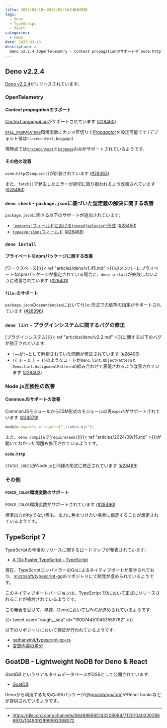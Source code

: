 ```yaml
---
title: 2025/03/10〜2025/03/16の最新情報
tags:
  - Deno
  - TypeScript
  - React
categories:
  - news
date: 2025-03-16
description: >
  Deno v2.2.4 (OpenTelemetry - Context propagationのサポートや`node:http`の`request()`の計装, `deno check` - `package.json`のTypeScript関連の仕様のサポートが改善, `deno install` - プライベートなnpmパッケージや`package.json`における`file:`形式の依存のサポート, `deno lint` - プラグインシステムのバグ修正, CommonJSサポートに関する改善, `FORCE_COLOR`環境変数のサポート), TypeScript 7, GoatDB - Lightweight NoDB for Deno & React
---
```


## Deno v2.2.4

[Deno v2.2.4](https://github.com/denoland/deno/releases/tag/v2.2.4)がリリースされています。

### OpenTelemetry

#### *Context propagation*のサポート

[*Context propagation*](https://github.com/open-telemetry/opentelemetry.io/blob/918511661af010726c8847d7fe41a46231fa59cc/content/en/docs/concepts/context-propagation.md)がサポートされています ([#28460](https://github.com/denoland/deno/pull/28460))

[`OTEL_PROPAGATORS`](https://github.com/open-telemetry/opentelemetry.io/blob/918511661af010726c8847d7fe41a46231fa59cc/content/en/docs/languages/sdk-configuration/general.md#otel_propagators)環境変数にカンマ区切りで[*Propagator*](https://github.com/open-telemetry/opentelemetry-specification/blob/127df7920a6b1b9deaba7a2c3a3181072c1acdf6/specification/context/api-propagators.md)を設定可能です (デフォルト値は`tracecontext,baggage`)

現時点では[`tracecontext`](https://github.com/w3c/trace-context)と[`baggage`](https://github.com/w3c/baggage)のみがサポートされているようです。

#### その他の改善

`node:http`の`request()`が計装されています ([#28463](https://github.com/denoland/deno/pull/28463))

また、`fetch()`で発生したエラーが適切に取り扱われるよう改善されています ([#28480](https://github.com/denoland/deno/pull/28480))

### `deno check` - `package.json`に基づいた型定義の解決に関する改善

`package.json`に関する以下のサポートが追加されています:

- [`"exports"`フィールドにおける`types@{selector}`形式](https://github.com/microsoft/TypeScript-Website/blob/0fdaa61972187545504529d42a3ddfb039af32a1/packages/documentation/copy/en/modules-reference/Reference.md#packagejson-exports) ([#28450](https://github.com/denoland/deno/pull/28450))
- [`typesVersions`フィールド](https://github.com/microsoft/TypeScript-Website/blob/0fdaa61972187545504529d42a3ddfb039af32a1/packages/documentation/copy/en/declaration-files/Publishing.md#version-selection-with-typesversions) ([#28468](https://github.com/denoland/deno/pull/28468))

### `deno install`

#### プライベートなnpmパッケージに関する改善

[ワークスペース]({{< ref "articles/deno/v1.45.md" >}})のメンバーにプライベートなnpmパッケージが指定されている場合に、`deno install`が失敗しないように改善されています ([#28401](https://github.com/denoland/deno/pull/28401))

#### `file:`のサポート

`package.json`の`dependencies`において`file:`形式での依存の指定がサポートされています ([#28396](https://github.com/denoland/deno/pull/28396))

### `deno lint` - プラグインシステムに関するバグの修正

[プラグインシステム]({{< ref "articles/deno/v2.2.md" >}})に関する以下のバグが修正されています:

- `!==`が`!=`として解釈されていた問題が修正されています ([#28403](https://github.com/denoland/deno/pull/28403))
- `({ a = b } = {}`のようなコードが`Deno.lint.ObjectPattern`と`Deno.lint.AssignmentPattern`の組み合わせで表現されるよう改善されています ([#28402](https://github.com/denoland/deno/pull/28402))

### Node.js互換性の改善

#### CommonJSサポートの改善

CommonJSモジュールからESM形式のモジュールの再`export`がサポートされています ([#28379](https://github.com/denoland/deno/pull/28379))

```javascript
module.exports = require("./index.mjs");
```

また、`deno compile`で[`require(esm)`]({{< ref "articles/2024/09/15.md" >}})が動いてなかった問題も修正されているようです。

#### `node:http`

`STATUS_CODES`がNode.jsと同様の形式に修正されています ([#28489](https://github.com/denoland/deno/pull/28489))

### その他

#### `FORCE_COLOR`環境変数のサポート

`FORCE_COLOR`環境変数がサポートされています ([#28490](https://github.com/denoland/deno/pull/28490))

標準出力がttyでない際も、出力に色をつけたい場合に指定することが想定されているようです。

## TypeScript 7

TypeScriptの今後のリリースに関するロードマップが発表されています:

- [A 10x Faster TypeScript - TypeScript](https://devblogs.microsoft.com/typescript/typescript-native-port/)

現在、TypeScriptコンパイラーのGoによるネイティブポートが着手されており、[microsoft/typescript-go](https://github.com/microsoft/typescript-go)のリポジトリにて開発が進められているようです。

このネイティブポートバージョンは、TypeScript 7.0において正式にリリースされることが検討されているようです。

この発表を受けて、早速、DenoにおいてもPoCが進められているようです:

<!-- https://x.com/rough__sea/status/1900744510453559762 -->
{{< tweet user="rough__sea" id="1900744510453559762" >}}

以下のリポジトリにおいて検証が行われているようです:

- [nathanwhit/typescript-go-rs](https://github.com/nathanwhit/typescript-go-rs)
- [変更内容の差分](https://github.com/nathanwhit/typescript-go-rs/compare/fc9d55b36eadf39b4a1a3387c1a8560693c9d765...10a1943b11efde5e31908aa2425afb194bf246b9)

## GoatDB - Lightweight NoDB for Deno & React

*GoatDB* というリアルタイムデータベースがOSSとして公開されています:

- [GoatDB](https://github.com/goatplatform/goatdb)

Denoから利用するためのJSRパッケージ([@goatdb/goatdb](https://jsr.io/@goatdb/goatdb))やReact hooksなどが提供されているようです。

---

- https://discord.com/channels/684898665143206084/712010403302866974/1349092899593388072
